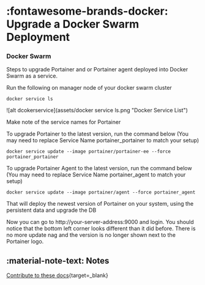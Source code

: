 # :fontawesome-brands-docker: Upgrade a Docker Swarm Deployment
### Docker Swarm
Steps to upgrade Portainer and or Portainer agent deployed into Docker Swarm as a service.

Run the following on manager node of your docker swarm cluster

<pre><code>docker service ls </code></pre>
![alt dcokerservice](assets/docker service ls.png "Docker Service List")

Make note of the service names for Portainer

To upgrade Portainer to the latest version, run the command below (You may need to replace Service Name portainer_portainer to match your setup)

<pre><code>docker service update --image portainer/portainer-ee --force portainer_portainer </code></pre>

To upgrade Portainer Agent to the latest version, run the command below (You may need to replace Service Name portainer_agent to match your setup)

<pre><code>docker service update --image portainer/agent --force portainer_agent </code></pre>

That will deploy the newest version of Portainer on your system, using the persistent data and upgrade the DB

Now you can go to http://your-server-address:9000 and login. You should notice that the bottom left corner looks different than it did before. There is no more update nag and the version is no longer shown next to the Portainer logo.

## :material-note-text: Notes
[Contribute to these docs](https://github.com/portainer/portainer-docs/blob/master/contributing.md){target=_blank}
